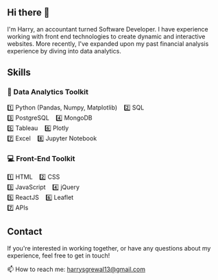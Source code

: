## Hi there 👋

I'm Harry, an accountant turned Software Developer. 
I have experience working with front end technologies to create dynamic and interactive websites. More recently, I've expanded upon my past financial analysis experience by diving into data analytics. 

## Skills
<h3>🧮 Data Analytics Toolkit</h3>
<div>
  <p>
    1️⃣ Python (Pandas, Numpy, Matplotlib) &nbsp;&nbsp;
    2️⃣ SQL<br>
    3️⃣ PostgreSQL &nbsp;&nbsp;
    4️⃣ MongoDB<br>
    5️⃣ Tableau &nbsp;&nbsp;
    6️⃣ Plotly<br>
    7️⃣ Excel &nbsp;&nbsp;
    8️⃣ Jupyter Notebook
  </p>
</div>

<h3>💻 Front-End Toolkit</h3>
<div>
  <p>
    1️⃣ HTML &nbsp;&nbsp;
    2️⃣ CSS<br>
    3️⃣ JavaScript &nbsp;&nbsp;
    4️⃣ jQuery<br>
    5️⃣ ReactJS &nbsp;&nbsp;
    6️⃣ Leaflet<br>
    7️⃣ APIs
  </p>
</div>

## Contact

If you're interested in working together, or have any questions about my experience, feel free to get in touch!

📫 How to reach me: <a href="mailto:harrysgrewal13@gmail.com">harrysgrewal13@gmail.com</a>
